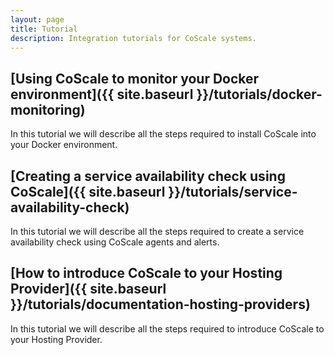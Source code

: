 ```yaml
---
layout: page
title: Tutorial
description: Integration tutorials for CoScale systems.
---
```


## [Using CoScale to monitor your Docker environment]({{ site.baseurl }}/tutorials/docker-monitoring)
In this tutorial we will describe all the steps required to install CoScale into your Docker environment.

## [Creating a service availability check using CoScale]({{ site.baseurl }}/tutorials/service-availability-check)
In this tutorial we will describe all the steps required to create a service availability check using CoScale agents and alerts.

## [How to introduce CoScale to your Hosting Provider]({{ site.baseurl }}/tutorials/documentation-hosting-providers)
In this tutorial we will describe all the steps required to introduce CoScale to your Hosting Provider.
